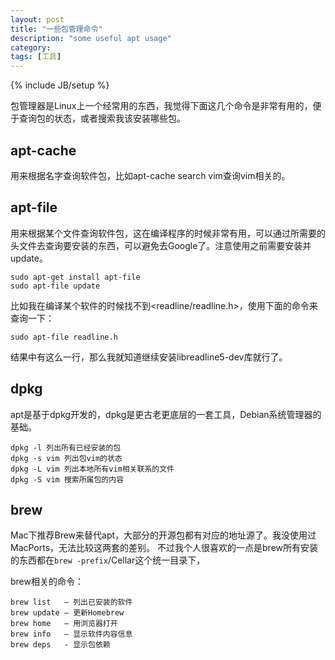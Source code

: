 ```yaml
---
layout: post
title: "一些包管理命令"
description: "some useful apt usage"
category: 
tags: [工具]
---
```

{% include JB/setup %}

包管理器是Linux上一个经常用的东西，我觉得下面这几个命令是非常有用的，便于查询包的状态，或者搜索我该安装哪些包。

## apt-cache

用来根据名字查询软件包，比如apt-cache search vim查询vim相关的。

## apt-file 

用来根据某个文件查询软件包，这在编译程序的时候非常有用，可以通过所需要的头文件去查询要安装的东西，可以避免去Google了。注意使用之前需要安装并update。

    sudo apt-get install apt-file
    sudo apt-file update

比如我在编译某个软件的时候找不到<readline/readline.h>，使用下面的命令来查询一下：

    sudo apt-file readline.h

结果中有这么一行，那么我就知道继续安装libreadline5-dev库就行了。

## dpkg

apt是基于dpkg开发的，dpkg是更古老更底层的一套工具，Debian系统管理器的基础。

    dpkg -l 列出所有已经安装的包
    dpkg -s vim 列出包vim的状态
    dpkg -L vim 列出本地所有vim相关联系的文件
    dpkg -S vim 搜索所属包的内容


## brew

Mac下推荐Brew来替代apt，大部分的开源包都有对应的地址源了。我没使用过MacPorts，无法比较这两套的差别。
不过我个人很喜欢的一点是brew所有安装的东西都在`brew -prefix`/Cellar这个统一目录下，

brew相关的命令：

    brew list   — 列出已安装的软件
    brew update — 更新Homebrew
    brew home   — 用浏览器打开
    brew info   — 显示软件内容信息
    brew deps   - 显示包依赖




